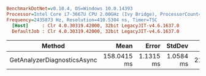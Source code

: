 ``` ini

BenchmarkDotNet=v0.10.4, OS=Windows 10.0.14393
Processor=Intel Core i7-3667U CPU 2.00GHz (Ivy Bridge), ProcessorCount=4
Frequency=2435873 Hz, Resolution=410.5304 ns, Timer=TSC
  [Host]     : Clr 4.0.30319.42000, 32bit LegacyJIT-v4.6.1637.0
  DefaultJob : Clr 4.0.30319.42000, 32bit LegacyJIT-v4.6.1637.0


```
 |                      Method |        Mean |     Error |    StdDev |     Gen 0 |   Gen 1 | Allocated |
 |---------------------------- |------------:|----------:|----------:|----------:|--------:|----------:|
 | GetAnalyzerDiagnosticsAsync | 158.0415 ms | 1.1315 ms | 1.0584 ms | 2125.0000 | 66.6667 |   0.02 GB |
